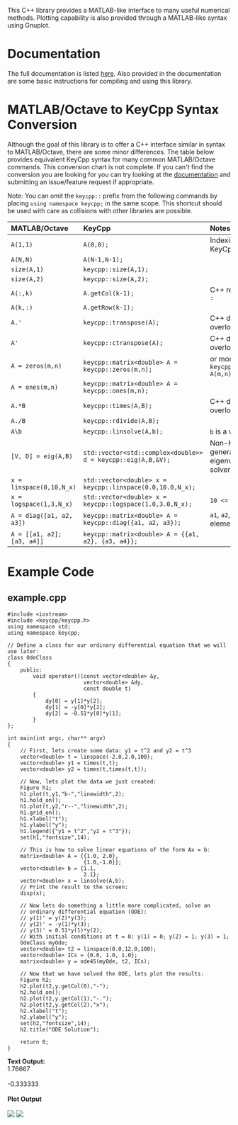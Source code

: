 This C++ library provides a MATLAB-like interface to many useful numerical methods. Plotting capability is also provided through a MATLAB-like syntax using Gnuplot.

# Documentation #
The full documentation is listed [here](http://people.tamu.edu/~mons140/). Also provided in the documentation are some basic instructions for compiling and using this library.

# MATLAB/Octave to KeyCpp Syntax Conversion #
Although the goal of this library is to offer a C++ interface similar in syntax to MATLAB/Octave, there are some minor differences. The table below provides equivalent KeyCpp syntax for many common MATLAB/Octave commands. This conversion chart is not complete. If you can't find the conversion you are looking for you can try looking at the [documentation](http://people.tamu.edu/~mons140/) and submitting an issue/feature request if appropriate.

Note: You can omit the `keycpp::` prefix from the following commands by placing `using namespace keycpp;` in the same scope. This shortcut should be used with care as collisions with other libraries are possible.

| **MATLAB/Octave** | **KeyCpp** | Notes |
|:------------------|:-----------|:------|
| `A(1,1)` | `A(0,0);` | Indexing starts at 0 in KeyCpp |
| `A(N,N)` | `A(N-1,N-1);` |  |
| `size(A,1)` | `keycpp::size(A,1);` |  |
| `size(A,2)` | `keycpp::size(A,2);` |  |
| `A(:,k)` | `A.getCol(k-1);` | C++ restricts the use of `:` |
| `A(k,:)` | `A.getRow(k-1);` |  |
| `A.'` | `keycpp::transpose(A);` | C++ does not allow overloading `.'` |
| `A'` | `keycpp::ctranspose(A);` | C++ does not allow overloading `'` |
| `A = zeros(m,n)` | `keycpp::matrix<double> A = keycpp::zeros(m,n);` | or more simply: `keycpp::matrix<double> A(m,n);` |
| `A = ones(m,n)` | `keycpp::matrix<double> A = keycpp::ones(m,n);` |  |
| `A.*B` | `keycpp::times(A,B);` | C++ does not allow overloading `.*` or `./` |
| `A./B` | `keycpp::rdivide(A,B);` |  |
| `A\b` | `keycpp::linsolve(A,b);` | `b` is a vector |
| `[V, D] = eig(A,B)` | `std::vector<std::complex<double>> d = keycpp::eig(A,B,&V);` | Non-Hermitian generalized eigenvalue/eigenvector solver uses LAPACK. |
| `x = linspace(0,10,N_x)` | `std::vector<double> x = keycpp::linspace(0.0,10.0,N_x);` |  |
| `x = logspace(1,3,N_x)` | `std::vector<double> x = keycpp::logspace(1.0,3.0,N_x);` | `10 <= x <= 1000` |
| `A = diag([a1, a2, a3])` | `keycpp::matrix<double> A = keycpp::diag({a1, a2, a3});` | `a1`, `a2`, and `a3` are scalar elements of `A` |
| `A = [[a1, a2]; [a3, a4]]` | `keycpp::matrix<double> A = {{a1, a2}, {a3, a4}};` |  |

# Example Code #

## example.cpp ##
```
#include <iostream>
#include <keycpp/keycpp.h>
using namespace std;
using namespace keycpp;

// Define a class for our ordinary differential equation that we will use later:
class OdeClass
{
    public:
        void operator()(const vector<double> &y,
                        vector<double> &dy,
                        const double t)
        {
            dy[0] = y[1]*y[2];
            dy[1] = -y[0]*y[2];
            dy[2] = -0.51*y[0]*y[1];
        }
};

int main(int argc, char** argv)
{
    // First, lets create some data: y1 = t^2 and y2 = t^3
    vector<double> t = linspace(-2.0,2.0,100);
    vector<double> y1 = times(t,t);
    vector<double> y2 = times(t,times(t,t));

    // Now, lets plot the data we just created:
    Figure h1;
    h1.plot(t,y1,"b-","linewidth",2);
    h1.hold_on();
    h1.plot(t,y2,"r--","linewidth",2);
    h1.grid_on();
    h1.xlabel("t");
    h1.ylabel("y");
    h1.legend({"y1 = t^2","y2 = t^3"});
    set(h1,"fontsize",14);

    // This is how to solve linear equations of the form Ax = b:
    matrix<double> A = {{1.0, 2.0},
                        {1.0,-1.0}};
    vector<double> b = {1.1,
                        2.1};
    vector<double> x = linsolve(A,b);
    // Print the result to the screen:
    disp(x);

    // Now lets do something a little more complicated, solve an
    // ordinary differential equation (ODE):
    // y(1)' = y(2)*y(3);
    // y(2)' = -y(1)*y(3);
    // y(3)' = 0.51*y(1)*y(2);
    // With initial conditions at t = 0: y(1) = 0; y(2) = 1; y(3) = 1;
    OdeClass myOde;
    vector<double> t2 = linspace(0.0,12.0,100);
    vector<double> ICs = {0.0, 1.0, 1.0};
    matrix<double> y = ode45(myOde, t2, ICs);
    
    // Now that we have solved the ODE, lets plot the results:
    Figure h2;
    h2.plot(t2,y.getCol(0),"-");
    h2.hold_on();
    h2.plot(t2,y.getCol(1),"-.");
    h2.plot(t2,y.getCol(2),"x");
    h2.xlabel("t");
    h2.ylabel("y");
    set(h2,"fontsize",14);
    h2.title("ODE Solution");

    return 0;
}
```

**Text Output:**
<br>
1.76667<br>
<br>
-0.333333<br>
<br>
<b>Plot Output</b>
<br>
<br>
<img src='http://people.tamu.edu/~mons140/plot1.png'>
<img src='http://people.tamu.edu/~mons140/plot2.png'>